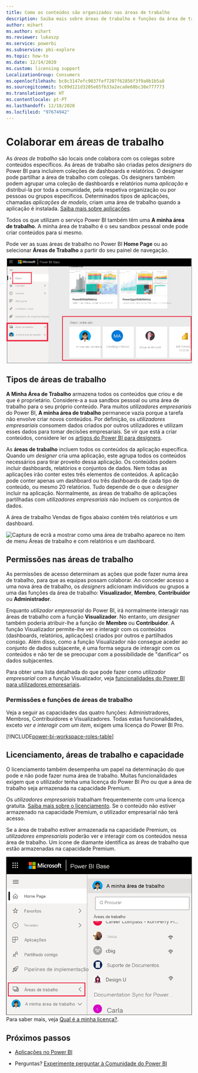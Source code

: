 ```yaml
---
title: Como os conteúdos são organizados nas áreas de trabalho
description: Saiba mais sobre áreas de trabalho e funções da área de trabalho
author: mihart
ms.author: mihart
ms.reviewer: lukaszp
ms.service: powerbi
ms.subservice: pbi-explore
ms.topic: how-to
ms.date: 12/14/2020
ms.custom: licensing support
LocalizationGroup: Consumers
ms.openlocfilehash: bc8c3147efc9037fef7207f62856f3f9a0b1b5a8
ms.sourcegitcommit: 5c09d121d3205e65fb33a2eca0e60bc30e777773
ms.translationtype: HT
ms.contentlocale: pt-PT
ms.lasthandoff: 12/18/2020
ms.locfileid: "97674942"
---
```

# <a name="collaborate-in-workspaces"></a>Colaborar em áreas de trabalho

 As *áreas de trabalho* são locais onde colabora com os colegas sobre conteúdos específicos. As áreas de trabalho são criadas pelos *designers* do Power BI para incluírem coleções de dashboards e relatórios. O designer pode partilhar a área de trabalho com colegas. Os designers também podem agrupar uma coleção de dashboards e relatórios numa *aplicação* e distribuí-la por toda a comunidade, pela respetiva organização ou por pessoas ou grupos específicos. Determinados tipos de aplicações, chamadas *aplicações de modelo*, criam uma área de trabalho quando a aplicação é instalada. [Saiba mais sobre aplicações](end-user-apps.md). 

 Todos os que utilizam o serviço Power BI também têm uma **A minha área de trabalho**.  A minha área de trabalho é o seu sandbox pessoal onde pode criar conteúdos para si mesmo.

 Pode ver as suas áreas de trabalho no Power BI **Home Page** ou ao selecionar **Áreas de Trabalho** a partir do seu painel de navegação.

 ![Captura de ecrã a mostrar o painel de navegação com dois tipos de áreas de trabalho.](media/end-user-workspaces/power-bi-home-workspace.png)

## <a name="types-of-workspaces"></a>Tipos de áreas de trabalho
**A Minha Área de Trabalho** armazena todos os conteúdos que criou e de que é proprietário. Considere-a a sua sandbox pessoal ou uma área de trabalho para o seu próprio conteúdo. Para muitos *utilizadores empresariais* do Power BI, **A minha área de trabalho** permanece vazia porque a tarefa não envolve criar novos conteúdos. Por definição, os *utilizadores empresariais* consomem dados criados por outros utilizadores e utilizam esses dados para tomar decisões empresariais. Se vir que está a criar conteúdos, considere ler os [artigos do Power BI para designers](../create-reports/index.yml).

As **áreas de trabalho** incluem todos os conteúdos da aplicação específica. Quando um *designer* cria uma aplicação, este agrupa todos os conteúdos necessários para tirar proveito dessa aplicação. Os conteúdos podem incluir dashboards, relatórios e conjuntos de dados. Nem todas as aplicações irão conter estes três elementos de conteúdos. A aplicação pode conter apenas um dashboard ou três dashboards de cada tipo de conteúdo, ou mesmo 20 relatórios. Tudo depende de o que o *designer* incluir na aplicação. Normalmente, as áreas de trabalho de aplicações partilhadas com *utilizadores empresariais* não incluem os conjuntos de dados.

A área de trabalho Vendas de figos abaixo contém três relatórios e um dashboard. 

![Captura de ecrã a mostrar como uma área de trabalho aparece no item de menu Áreas de trabalho e com relatórios e um dashboard.](media/end-user-workspaces/power-bi-app-workspace.png)

## <a name="permissions-in-the-workspaces"></a>Permissões nas áreas de trabalho

As permissões de acesso determinam as ações que pode fazer numa área de trabalho, para que as equipas possam colaborar.  Ao conceder acesso a uma nova área de trabalho, os *designers* adicionam indivíduos ou grupos a uma das funções da área de trabalho: **Visualizador**, **Membro**, **Contribuidor** ou **Administrador**. 


Enquanto *utilizador empresarial* do Power BI, irá normalmente interagir nas áreas de trabalho com a função **Visualizador**. No entanto, um *designer* também poderia atribuir-lhe a função de **Membro** ou **Contribuidor**. A função Visualizador permite-lhe ver e interagir com os conteúdos (dashboards, relatórios, aplicações) criados por outros e partilhados consigo. Além disso, como a função Visualizador não consegue aceder ao conjunto de dados subjacente, é uma forma segura de interagir com os conteúdos e não ter de se preocupar com a possibilidade de "danificar" os dados subjacentes.


Para obter uma lista detalhada do que pode fazer como *utilizador empresarial* com a função Visualizador, veja [funcionalidades do Power BI para utilizadores empresariais](end-user-features.md).


### <a name="workspace-permissions-and-roles"></a>Permissões e funções de áreas de trabalho

Veja a seguir as capacidades das quatro funções: Administradores, Membros, Contribuidores e Visualizadores. Todas estas funcionalidades, exceto *ver e interagir com um item*, exigem uma licença do Power BI Pro.

[!INCLUDE[power-bi-workspace-roles-table](../includes/power-bi-workspace-roles-table.md)]

## <a name="licensing-workspaces-and-capacity"></a>Licenciamento, áreas de trabalho e capacidade
O licenciamento também desempenha um papel na determinação do que pode e não pode fazer numa área de trabalho. Muitas funcionalidades exigem que o utilizador tenha uma licença do Power BI *Pro* ou que a área de trabalho seja armazenada na capacidade Premium. 

Os *utilizadores empresariais* trabalham frequentemente com uma licença gratuita. [Saiba mais sobre o licenciamento](end-user-license.md). Se o conteúdo não estiver armazenado na capacidade Premium, o utilizador empresarial não terá acesso.

Se a área de trabalho estiver armazenada na capacidade Premium, os *utilizadores empresariais* poderão ver e interagir com os conteúdos nessa área de trabalho. Um ícone de diamante identifica as áreas de trabalho que estão armazenadas na capacidade Premium.

![Áreas de trabalho selecionadas](media/end-user-workspaces/power-bi-diamonds.png) Para saber mais, veja [Qual é a minha licença?](end-user-license.md).



## <a name="next-steps"></a>Próximos passos
* [Aplicações no Power BI](end-user-apps.md)    

* Perguntas? [Experimente perguntar à Comunidade do Power BI](https://community.powerbi.com/)

